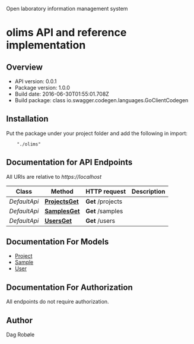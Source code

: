 Open laboratory information management system


# olims API and reference implementation


## Overview

- API version: 0.0.1
- Package version: 1.0.0
- Build date: 2016-06-30T01:55:01.708Z
- Build package: class io.swagger.codegen.languages.GoClientCodegen

## Installation
Put the package under your project folder and add the following in import:
```
    "./olims"
```

## Documentation for API Endpoints

All URIs are relative to *https://localhost*

Class | Method | HTTP request | Description
------------ | ------------- | ------------- | -------------
*DefaultApi* | [**ProjectsGet**](docs/DefaultApi.md#projectsget) | **Get** /projects | 
*DefaultApi* | [**SamplesGet**](docs/DefaultApi.md#samplesget) | **Get** /samples | 
*DefaultApi* | [**UsersGet**](docs/DefaultApi.md#usersget) | **Get** /users | 


## Documentation For Models

 - [Project](docs/Project.md)
 - [Sample](docs/Sample.md)
 - [User](docs/User.md)


## Documentation For Authorization

 All endpoints do not require authorization.


## Author

 Dag Robøle

